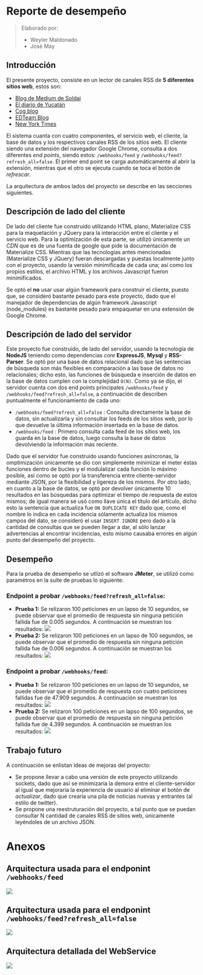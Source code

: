 # Reporte de desempeño

> Elaborado por: 
> * Weyler Maldonado
> * José May

## Introducción

El presente proyecto, consiste en un lector de canales RSS de **5 diferentes sitios web**, estos son:
* [Blog de Medium de Soldai](https://medium.com/soldai/soldai-8e239bb0eb7)
* [El diario de Yucatán](https://www.yucatan.com.mx/)
* [Cog blog](http://web.colby.edu/cogblog/)
* [EDTeam Blog](https://ed.team/blog)
* [New York Times](https://www.nytimes.com/es/)

El sistema cuanta con cuatro componentes, el servicio web, el cliente, la base de datos y los respectivos canales RSS de los sitios web. El cliente siendo una extensión del navegador Google Chrome, consulta a dos diferentes _end points_, siendo estos: `/webhooks/feed` y `/webhooks/feed?refresh_all=false`. El primer end point se carga automáticamente al abrir la extensión, mientras que el otro se ejecuta cuando se toca el botón de _refrescar_. 

La arquitectura de ambos lados del proyecto se describe en las secciones siguientes.

## Descripción de lado del cliente
De lado del cliente fue construido utilizando HTML plano, Materialize CSS para la maquetación y JQuery para la interacción entre el cliente y el servicio web. Para la optimización de esta parte, se utilizó únicamente un _CDN_ que es de una fuenta de google que pide la documentación de Materialize CSS. Mientras que las tecnologías antes mencionadas (Materialize CSS y JQuery) fueran descargadas y puestas localmente junto con el proyecto, usando la versión minimificada de cada una; así como los propios estilos, el archivo HTML y los archivos Javascript fueron minimificados.

Se optó el **no** usar usar algún framework para construir el cliente, puesto que, se consideró bastante pesado para este proyecto, dado que el manejador de dependencias de algún framework Javascript (node_modules) es bastante pesado para empaquetar en una extensión de Google Chrome.


## Descripción de lado del servidor
Este proyecto fue construido, de lado del servidor, usando la tecnología de **NodeJS** teniendo como dependencias _core_ **ExpressJS**, **Mysql** y **RSS-Parser**. Se optó por una base de datos relacional dado que las sentencias de búsqueda son más flexibles en comparación a las base de datos no relacionales; dicho esto, las funciones de búsqueda e inserción de datos en la base de datos cumplen con la complejidad `O(N)`. Como ya se dijo, el servidor cuenta con dos end points principales `/webhooks/feed` y `/webhooks/feed?refresh_all=false`, a continuación de describen puntualmente el funcionamiento de cada uno: 
* `/webhooks/feed?refresh_all=false` : Consulta directamente la base de datos, sin actualizarla y sin consultar los feeds de los sitios web, por lo que devuelve la última información insertada en la base de datos.  
* `/webhooks/feed` : Primero consulta cada feed de los sitios web, los guarda en la base de datos, luego consulta la base de datos devolviendo la información más reciente.

Dado que el servidor fue construido usando funciones asíncronas, la omptimización únicamente se dio con simplemente minimizar el meter éstas funciones dentro de bucles y el modulalizar cada función lo máximo posible, así como se optó por la transferencia entre cliente-servidor mediante JSON, por la flexibilidad y ligereza de los mismos. Por otro lado, en cuanto a la base de datos, se optó por devolver únicamente 10 resultados en las búsquedas para optimizar el tiempo de respuesta de estos mismos; de igual manera se usó como llave única el título del artículo, dicho esto la sentencia que actualiza fue `ON DUPLICATE KEY` dado que, como el nombre lo indica en cada incidencia sólamente actualiza los mismos campos del dato, se consideró el usar `INSERT IGNORE` pero dado a la cantidad de consultas que se pueden llegar a dar, al sólo lanzar advertencias al encontrar incidencias, esto mismo causaba errores en algún punto del desempeño del proyecto.

## Desempeño
Para la prueba de desempeño se utlizó el software **JMeter**, se utilizó como paramétros en la suite de pruebas lo siguiente:
### Endpoint a probar `/webhooks/feed?refresh_all=false`:
* **Prueba 1:** Se relizaron 100 peticiones en un lapso de 10 segundos, se puede observar que el promedio de respuesta sin ninguna petición fallida fue de 0.005 segundos. A continuación se muestran los resultados:
![](evidencia2.png)
* **Prueba 2:** Se relizaron 100 peticiones en un lapso de 100 segundos,  se puede observar que el promedio de respuesta sin ninguna petición fallida fue de 0.006 segundos. A continuación se muestran los resultados:
![](evidencia1.png)
### Endpoint a probar `/webhooks/feed`:
* **Prueba 1:** Se relizaron 100 peticiones en un lapso de 10 segundos, se puede observar que el promedio de respuesta con cuatro peticiones fallidas fue de 47.909 segundos. A continuación se muestran los resultados:
![](evidencia4.png)
* **Prueba 2:** Se relizaron 100 peticiones en un lapso de 100 segundos,  se puede observar que el promedio de respuesta sin ninguna petición fallida fue de 4.399 segundos. A continuación se muestran los resultados:
![](evidencia3.png)
## Trabajo futuro
A continuación se enlistan ideas de mejoras del proyecto:

* Se propone llevar a cabo una versión de este proyecto utilizando sockets, dado que así se minimizaría la demora entre el cliente-servidor al igual que mejoraría la experiencia de usuario al eliminar el botón de _actualizar_, dado que crearía una pila de noticias nuevas y entrantes (al estilo de twitter). 
* Se propone una reestruturación del proyecto, a tal punto que se puedan consultar N cantidad de canales RSS de sitios web, únicamente leyéndoles de un archivo JSON.

# Anexos
## Arquitectura usada para el endponint `/webhooks/feed`
![](image1.png)
## Arquitectura usada para el endponint `/webhooks/feed?refresh_all=false`
![](image2.png)
## Arquitectura detallada del WebService
![](image3.png)